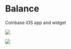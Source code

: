 # Balance
Coinbase iOS app and widget

![](https://imgur.com/a/sDSMTI9)

![](https://imgur.com/a/OOYMtTK)
